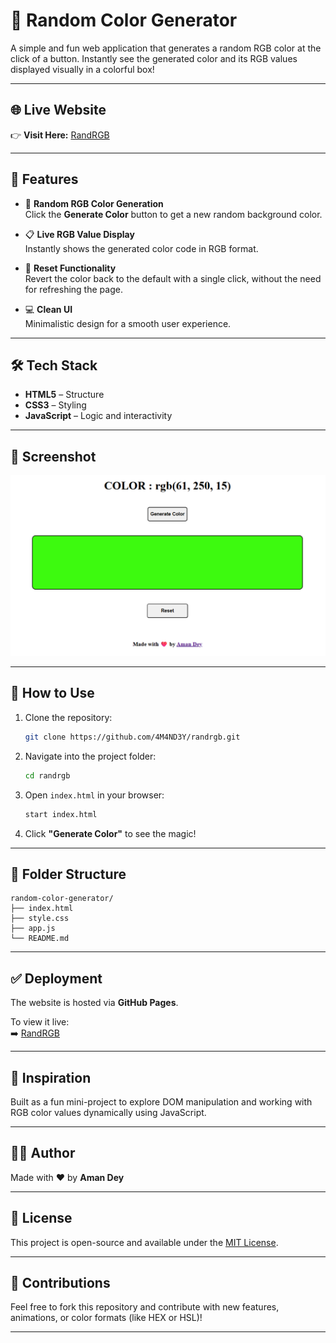 # 🎨 Random Color Generator

A simple and fun web application that generates a random RGB color at the click of a button. Instantly see the generated color and its RGB values displayed visually in a colorful box!

---

## 🌐 Live Website

👉 **Visit Here:** [RandRGB](https://4m4nd3y.github.io/randrgb/)

---

## 🚀 Features

-   🎲 **Random RGB Color Generation**  
    Click the **Generate Color** button to get a new random background color.

-   📋 **Live RGB Value Display**  
    Instantly shows the generated color code in RGB format.

-   🔄 **Reset Functionality**  
    Revert the color back to the default with a single click, without the need for refreshing the page.

-   💻 **Clean UI**  
    Minimalistic design for a smooth user experience.

---

## 🛠️ Tech Stack

-   **HTML5** – Structure
-   **CSS3** – Styling
-   **JavaScript** – Logic and interactivity

---

## 📸 Screenshot

![preview of RandRGB](images/social-logo.png)

---

## 🔧 How to Use

1. Clone the repository:

    ```bash
    git clone https://github.com/4M4ND3Y/randrgb.git
    ```

2. Navigate into the project folder:

    ```bash
    cd randrgb
    ```

3. Open `index.html` in your browser:

    ```bash
    start index.html
    ```

4. Click **"Generate Color"** to see the magic!

---

## 📁 Folder Structure

```
random-color-generator/
├── index.html
├── style.css
├── app.js
└── README.md
```

---

## ✅ Deployment

The website is hosted via **GitHub Pages**.

To view it live:  
➡️ [RandRGB](https://4m4nd3y.github.io/randrgb/)

---

## 🧠 Inspiration

Built as a fun mini-project to explore DOM manipulation and working with RGB color values dynamically using JavaScript.

---

## 🙋‍♂️ Author

Made with ❤️ by **Aman Dey**

---

## 📃 License

This project is open-source and available under the [MIT License](LICENSE).

---

## 🙌 Contributions

Feel free to fork this repository and contribute with new features, animations, or color formats (like HEX or HSL)!

---
